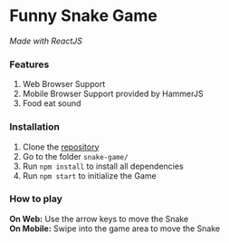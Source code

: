 # Funny Snake Game

_Made with ReactJS_


### Features

1. Web Browser Support
2. Mobile Browser Support provided by HammerJS
3. Food eat sound

### Installation

1. Clone the [repository](https://github.com/felipe0liveira/react-snake-game.git)
2. Go to the folder `snake-game/`
3. Run `npm install` to install all dependencies
4. Run `npm start` to initialize the Game

### How to play

**On Web:** Use the arrow keys to move the Snake  
**On Mobile:** Swipe into the game area to move the Snake  
